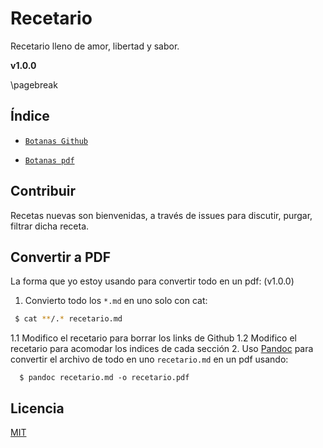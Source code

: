 <!-- link internal -->
<a name="botanas"></a>

# Recetario

Recetario lleno de amor, libertad y sabor.

**v1.0.0**

<!-- page break for pandoc converter or html converter -->
\pagebreak
<div style="page-break-after: always;"></div>

## Índice

- [`Botanas Github`](./recetario/botanas/index.md)

- [`Botanas pdf`](#botanas)

## Contribuir

Recetas nuevas son bienvenidas, a través de issues para discutir, purgar, filtrar dicha receta.

## Convertir a PDF

La forma que yo estoy usando para convertir todo en un pdf: (v1.0.0)

1. Convierto todo los `*.md` en uno solo con cat:
  ```bash
   $ cat **/.* recetario.md
  ```
  1.1 Modifico el recetario para borrar los links de Github
  1.2 Modifico el recetario para acomodar los indices de cada sección
2. Uso [Pandoc](https://pandoc.org) para convertir el archivo de todo en uno `recetario.md` en un pdf usando:
```
  $ pandoc recetario.md -o recetario.pdf
```

## Licencia
[MIT](https://choosealicense.com/licenses/mit/)
